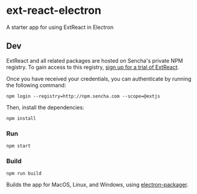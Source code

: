 # ext-react-electron

A starter app for using ExtReact in Electron

## Dev

ExtReact and all related packages are hosted on Sencha's private NPM registry. To gain access to this registry, [sign up for a trial of ExtReact](https://www.sencha.com/products/extreact/evaluate).

Once you have received your credentials, you can authenticate by running the following command:

```
npm login --registry=http://npm.sencha.com --scope=@extjs
```

Then, install the dependencies:

```
npm install
```

### Run

```
npm start
```

### Build

```
npm run build
```

Builds the app for MacOS, Linux, and Windows, using [electron-packager](https://github.com/electron-userland/electron-packager).

